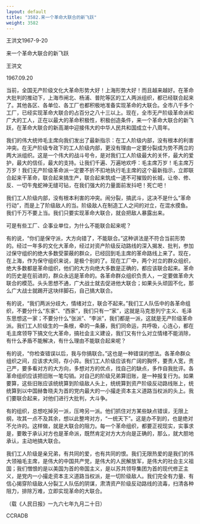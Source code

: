 ```yaml
---
layout: default
title: "3582.来一个革命大联合的新飞跃"
weight: 3582
---
```


王洪文1967-9-20

来一个革命大联合的新飞跃

王洪文

1967.09.20

当前，全国无产阶级文化大革命形势大好！上海形势大好！而且越来越好。在革命大批判的推动下，上海市闸北、杨浦、普陀等区的工人两派组织，都已经联合起来了。其他各区、各单位、各工厂也都积极地准备实现革命的大联合。全市八千多个工厂，已经实现革命大联合的占百分之八十三以上。现在，全市无产阶级革命派和广大的工人，正在以最大的革命积极性，积极创造条件，来一个革命大联合的新飞跃，在革命大联合的新高潮中迎接伟大的中华人民共和国成立十八周年。

我们的伟大统帅毛主席向我们发出了最新指示：在工人阶级内部，没有根本的利害冲突。在无产阶级专政下的工人阶级内部，更没有理由一定要分裂成为势不两立的两大派组织。这是一个伟大的战斗号令，是对我们工人阶级最大的关怀，最大的爱护，最大的信任，最大的支持。让我们千遍、万遍地欢呼：毛主席万岁！毛主席万万岁！我们无产阶级革命派一定要不折不扣地执行毛主席的这个最新指示，立即联合起来干革命，联合起来搞生产，联合起来筑成一道不可摧毁的长城，让帝、修、反、一切牛鬼蛇神无缝可钻，在我们强大的力量面前发抖吧！死亡吧！

我们工人阶级内部，没有根本利害的冲突。闹分裂，搞武斗，这决不是什么“革命行动”，而是上了阶级敌人的当。阶级敌人在制造工人之间的对立，在混水摸鱼。我们千万不要上当。我们只要实现革命大联合，就会把敌人暴露出来。

可是有些工厂、企事业单位，为什么不能联合起来呢？

有的说，“你们是保守派，大方向错了，不能联合。”这种讲法是不符合当前形势的。经过一年多的文化大革命，经过对资产阶级反动路线的深入揭发、批判，参加过保守组织的绝大多数受蒙蔽的群众，已经回到毛主席的革命路线上来了。现在，在上海，作为保守组织来说，是极个别的了。现在工厂中，两个对立的群众组织，绝大多数都是革命组织，他们的大方向绝大多数是正确的，都应该联合起来。革命的历史是在前进的，群众永远是革命的。各革命群众组织负责人，一定要做革命大联合的模范。头头思想不通，广大战士就去促进他大联合；如果头头顽固不化，那么广大战士就踢开这块绊脚石，自己搞大联合。

有的说，“我们两派分歧大，情绪对立，联合不起来。”我们工人队伍中的各革命组织，不要分什么“东家”、“西家”，我们只有一“家”，这就是马克思列宁主义、毛泽东思想这一家；不要分什么“张派”、“李派”，我们都是一派，这就是无产阶级革命派。我们工人阶级生的一条根，牵的一条藤，我们同命运，共呼吸，心连心，都在毛主席领导下搞文化大革命，搞社会主义建设，我们又有什么对立情绪不能消除，有什么矛盾不能解决，有什么理由不能联合起来呢？

有的说，“你检查错误以后，我与你搞联合。”这也是一种错误的想法。各革命群众组织之间，应该求大同，存小异。我们工人阶级应该有广阔的胸怀，要责人宽，责己严，要多看对方的大方向，多想对方的优点，找自己的缺点，多作自我批评。各革命组织应该把旧账一笔勾销。对自己的阶级兄弟算旧账，是一种报复行为。如果要算，这些旧账应该统统算到阶级敌人头上，统统算到资产阶级反动路线账上，统统算到以中国赫鲁晓夫为首的党内最大的一小撮走资本主义道路当权派的头上。我们要联合起来，对他们进行大批判，大斗争。

有的组织，总想吃掉另一派，压垮另一派。他们抓住对方某些缺点错误，无限上纲，攻其一点不及其余，想以此整垮对方，“一统天下”。这是办不到的，也是绝对不允许的。这样做，就是大联合的阻力。每一个革命组织，都要正视现实，实事求是，要敢于承认对方也是革命派，既然肯定对方大方向是正确的，那么，就大胆地承认，主动地搞大联合。

我们工人阶级是亲兄弟，有共同的爱，也有共同的恨。我们无限热爱的是我们的伟大领袖毛主席，是伟大的中国共产党，是伟大的人民解放军，是伟大的社会主义祖国；我们憎恨的是以美国为首的帝国主义，是以苏共领导集团为首的现代修正主义，是党内一小撮走资本主义道路当权派，是一切阶级敌人。我们完全有力量、有信心揭穿阶级敌人分裂工人队伍的阴谋，肃清资产阶级反动路线的流毒，扫清各种阻力，排除万难，立即实现革命的大联合。

（载《人民日报》一九六七年九月二十日）

CCRADB

